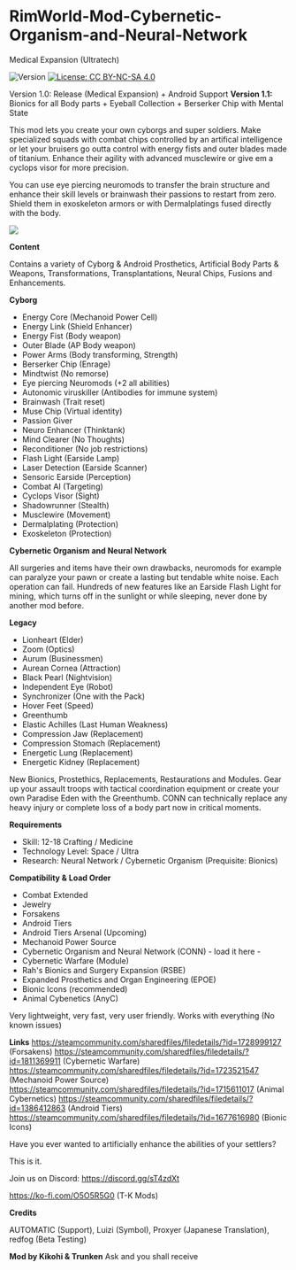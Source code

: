 # RimWorld-Mod-Cybernetic-Organism-and-Neural-Network
Medical Expansion (Ultratech)

<img src="https://camo.githubusercontent.com/1e4f97e52db576a793e373a27c2de38c026bb3f1/68747470733a2f2f696d672e736869656c64732e696f2f62616467652f52696d776f726c642d312e302d677265656e2e737667" alt="Version" data-canonical-src="https://img.shields.io/badge/Rimworld-1.0-green.svg" style="max-width:100%;"></a>
<a href="http://creativecommons.org/licenses/by-nc-sa/4.0/" rel="nofollow"><img src="https://camo.githubusercontent.com/322fefce6b2264d9ff2ad35ea5dcd4622e437b04/68747470733a2f2f696d672e736869656c64732e696f2f62616467652f4c6963656e73652d434325323042592d2d4e432d2d5341253230342e302d626c75652e737667" alt="License: CC BY-NC-SA 4.0" data-canonical-src="https://img.shields.io/badge/License-CC%20BY--NC--SA%204.0-blue.svg" style="max-width:100%;"></a>

Version 1.0: Release (Medical Expansion) + Android Support
**Version 1.1:** Bionics for all Body parts + Eyeball Collection + Berserker Chip with Mental State

This mod lets you create your own cyborgs and super soldiers. Make specialized squads with combat chips controlled by an artifical intelligence or let your bruisers go outta control with energy fists and outer blades made of titanium. Enhance their agility with advanced musclewire or give em a cyclops visor for more precision.

You can use eye piercing neuromods to transfer the brain structure and enhance their skill levels or brainwash their passions to restart from zero. Shield them in exoskeleton armors or with Dermalplatings fused directly with the body.

<img src="https://i.imgur.com/AHqMgzQ.png" />

**Content**

Contains a variety of Cyborg & Android Prosthetics, Artificial Body Parts & Weapons, Transformations, Transplantations, Neural Chips, Fusions and Enhancements.

**Cyborg**
- Energy Core (Mechanoid Power Cell)
- Energy Link (Shield Enhancer)
- Energy Fist (Body weapon)
- Outer Blade (AP Body weapon)
- Power Arms (Body transforming, Strength)
- Berserker Chip (Enrage)
- Mindtwist (No remorse)
- Eye piercing Neuromods (+2 all abilities)
- Autonomic viruskiller (Antibodies for immune system)
- Brainwash (Trait reset)
- Muse Chip (Virtual identity)
- Passion Giver
- Neuro Enhancer (Thinktank)
- Mind Clearer (No Thoughts)
- Reconditioner (No job restrictions)
- Flash Light (Earside Lamp)
- Laser Detection (Earside Scanner)
- Sensoric Earside (Perception)
- Combat AI (Targeting)
- Cyclops Visor (Sight)
- Shadowrunner (Stealth)
- Musclewire (Movement)
- Dermalplating (Protection)
- Exoskeleton (Protection)

**Cybernetic Organism and Neural Network**

All surgeries and items have their own drawbacks, neuromods for example can paralyze your pawn or create a lasting but tendable white noise. Each operation can fail. Hundreds of new features like an Earside Flash Light for mining, which turns off in the sunlight or while sleeping, never done by another mod before.

**Legacy**
- Lionheart (Elder)
- Zoom (Optics)
- Aurum (Businessmen)
- Aurean Cornea (Attraction)
- Black Pearl (Nightvision)
- Independent Eye (Robot)
- Synchronizer (One with the Pack)
- Hover Feet (Speed)
- Greenthumb
- Elastic Achilles (Last Human Weakness)
- Compression Jaw (Replacement)
- Compression Stomach (Replacement)
- Energetic Lung (Replacement)
- Energetic Kidney (Replacement)

New Bionics, Prostethics, Replacements, Restaurations and Modules. Gear up your assault troops with tactical coordination equipment or create your own Paradise Eden with the Greenthumb. CONN can technically replace any heavy injury or complete loss of a body part now in critical moments.

**Requirements**
- Skill: 12-18 Crafting / Medicine
- Technology Level: Space / Ultra
- Research: Neural Network / Cybernetic Organism (Prequisite: Bionics)

**Compatibility & Load Order**
 - Combat Extended
 - Jewelry
 - Forsakens
 - Android Tiers
 - Android Tiers Arsenal (Upcoming)
 - Mechanoid Power Source
 - Cybernetic Organism and Neural Network (CONN) - load it here -
 - Cybernetic Warfare (Module)
 - Rah's Bionics and Surgery Expansion (RSBE)
 - Expanded Prosthetics and Organ Engineering (EPOE)
 - Bionic Icons (recommended)
 - Animal Cybenetics (AnyC)

Very lightweight, very fast, very user friendly. Works with everything (No known issues)

**Links**
https://steamcommunity.com/sharedfiles/filedetails/?id=1728999127 (Forsakens)
https://steamcommunity.com/sharedfiles/filedetails/?id=1811369911 (Cybernetic Warfare)
https://steamcommunity.com/sharedfiles/filedetails/?id=1723521547 (Mechanoid Power Source)
https://steamcommunity.com/sharedfiles/filedetails/?id=1715611017 (Animal Cybernetics)
https://steamcommunity.com/sharedfiles/filedetails/?id=1386412863 (Android Tiers)
https://steamcommunity.com/sharedfiles/filedetails/?id=1677616980 (Bionic Icons)

Have you ever wanted to artificially enhance the abilities of your settlers?

This is it.

Join us on Discord: https://discord.gg/sT4zdXt

https://ko-fi.com/O5O5R5G0 (T-K Mods)

**Credits**

AUTOMATIC (Support), Luizi (Symbol), Proxyer (Japanese Translation), redfog (Beta Testing)

**Mod by Kikohi & Trunken**
Ask and you shall receive
